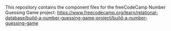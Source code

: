 This repository contains the component files for the freeCodeCamp Number Guessing Game project: https://www.freecodecamp.org/learn/relational-database/build-a-number-guessing-game-project/build-a-number-guessing-game
